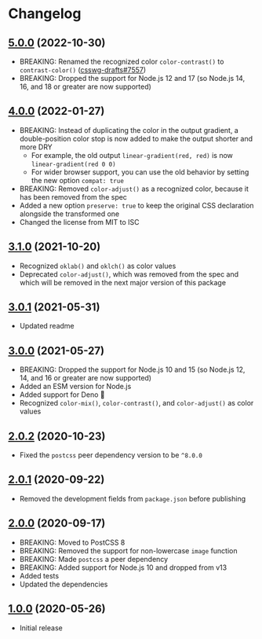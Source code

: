 # Changelog

## [5.0.0] (2022-10-30)
- BREAKING: Renamed the recognized color `color-contrast()`
  to `contrast-color()` ([csswg-drafts#7557][csswg-issue-7557])
- BREAKING: Dropped the support for Node.js 12 and 17
  (so Node.js 14, 16, and 18 or greater are now supported)

## [4.0.0] (2022-01-27)
- BREAKING: Instead of duplicating the color in the output gradient,
  a double-position color stop is now added
  to make the output shorter and more DRY
  - For example, the old output `linear-gradient(red, red)`
    is now `linear-gradient(red 0 0)`
  - For wider browser support, you can use the old behavior
    by setting the new option `compat: true`
- BREAKING: Removed `color-adjust()` as a recognized color,
  because it has been removed from the spec
- Added a new option `preserve: true`
  to keep the original CSS declaration alongside the transformed one
- Changed the license from MIT to ISC

## [3.1.0] (2021-10-20)
- Recognized `oklab()` and `oklch()` as color values
- Deprecated `color-adjust()`, which was removed from the spec
  and which will be removed in the next major version of this package

## [3.0.1] (2021-05-31)
- Updated readme

## [3.0.0] (2021-05-27)
- BREAKING: Dropped the support for Node.js 10 and 15
  (so Node.js 12, 14, and 16 or greater are now supported)
- Added an ESM version for Node.js
- Added support for Deno&nbsp;🦕
- Recognized `color-mix()`, `color-contrast()`, and `color-adjust()`
  as color values

## [2.0.2] (2020-10-23)
- Fixed the `postcss` peer dependency version to be `^8.0.0`

## [2.0.1] (2020-09-22)
- Removed the development fields from `package.json` before publishing

## [2.0.0] (2020-09-17)
- BREAKING: Moved to PostCSS&nbsp;8
- BREAKING: Removed the support for non-lowercase `image` function
- BREAKING: Made `postcss` a peer dependency
- BREAKING: Added support for Node.js 10 and dropped from v13
- Added tests
- Updated the dependencies

## [1.0.0] (2020-05-26)
- Initial release

[csswg-issue-7557]: https://github.com/w3c/csswg-drafts/issues/7557
[5.0.0]: https://github.com/valtlai/postcss-color-image/compare/4.0.0...5.0.0
[4.0.0]: https://github.com/valtlai/postcss-color-image/compare/3.1.0...4.0.0
[3.1.0]: https://github.com/valtlai/postcss-color-image/compare/3.0.1...3.1.0
[3.0.1]: https://github.com/valtlai/postcss-color-image/compare/3.0.0...3.0.1
[3.0.0]: https://github.com/valtlai/postcss-color-image/compare/v2.0.2...3.0.0
[2.0.2]: https://github.com/valtlai/postcss-color-image/compare/v2.0.1...v2.0.2
[2.0.1]: https://github.com/valtlai/postcss-color-image/compare/v2.0.0...v2.0.1
[2.0.0]: https://github.com/valtlai/postcss-color-image/compare/v1.0.0...v2.0.0
[1.0.0]: https://github.com/valtlai/postcss-color-image/releases/tag/v1.0.0
